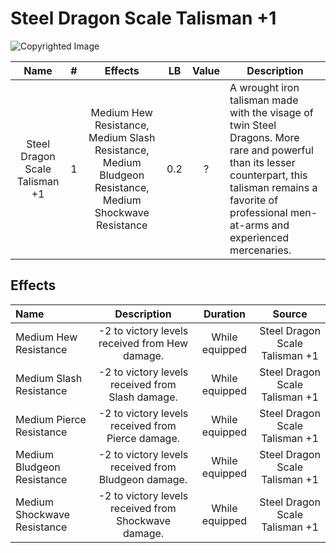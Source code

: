 # Steel Dragon Scale Talisman +1

![Copyrighted Image](SteelDragonScaleTalisman+1.png)

|              Name              | # |                                                 Effects                                                 | LB | Value | Description                                                                                                                                                                                                       |
| :----------------------------: | :-: | :-----------------------------------------------------------------------------------------------------: | :-: | :---: | ----------------------------------------------------------------------------------------------------------------------------------------------------------------------------------------------------------------- |
| Steel Dragon Scale Talisman +1 | 1 | Medium Hew Resistance, Medium Slash Resistance, Medium Bludgeon Resistance, Medium Shockwave Resistance | 0.2 |   ?   | A wrought iron talisman made with the visage of twin Steel Dragons. More rare and powerful than its lesser counterpart, this talisman remains a favorite of professional men-at-arms and experienced mercenaries. |

## Effects

| Name                        |                         Description                         |    Duration    |             Source             |
| :-------------------------- | :--------------------------------------------------: | :------------: | :----------------------------: |
| Medium Hew Resistance       |    -2 to victory levels received from Hew damage.    | While equipped | Steel Dragon Scale Talisman +1 |
| Medium Slash Resistance     |   -2 to victory levels received from Slash damage.   | While equipped | Steel Dragon Scale Talisman +1 |
| Medium Pierce Resistance    |  -2 to victory levels received from Pierce damage.  | While equipped | Steel Dragon Scale Talisman +1 |
| Medium Bludgeon Resistance  | -2 to victory levels received from Bludgeon damage. | While equipped | Steel Dragon Scale Talisman +1 |
| Medium Shockwave Resistance | -2 to victory levels received from Shockwave damage. | While equipped | Steel Dragon Scale Talisman +1 |
